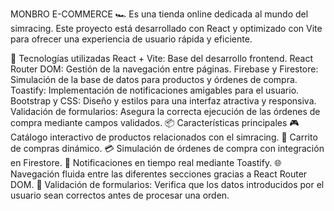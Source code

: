 MONBRO E-COMMERCE 🏎️
Es una tienda online dedicada al mundo del simracing. Este proyecto está desarrollado con React y optimizado con Vite para ofrecer una experiencia de usuario rápida y eficiente.

🚀 Tecnologías utilizadas
React + Vite: Base del desarrollo frontend.
React Router DOM: Gestión de la navegación entre páginas.
Firebase y Firestore: Simulación de la base de datos para productos y órdenes de compra.
Toastify: Implementación de notificaciones amigables para el usuario.
Bootstrap y CSS: Diseño y estilos para una interfaz atractiva y responsiva.
Validación de formularios: Asegura la correcta ejecución de las órdenes de compra mediante campos validados.
📦 Características principales
🎮 Catálogo interactivo de productos relacionados con el simracing.
🛒 Carrito de compras dinámico.
💳 Simulación de órdenes de compra con integración en Firestore.
🔔 Notificaciones en tiempo real mediante Toastify.
🌐 Navegación fluida entre las diferentes secciones gracias a React Router DOM.
📝 Validación de formularios: Verifica que los datos introducidos por el usuario sean correctos antes de procesar una orden.
